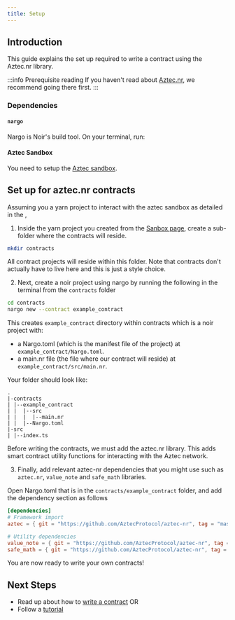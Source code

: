 ```yaml
---
title: Setup
---
```


## Introduction

This guide explains the set up required to write a contract using the Aztec.nr library.

:::info Prerequisite reading
If you haven't read about [Aztec.nr](./main.md), we recommend going there first.
:::

### Dependencies

#### `nargo`

Nargo is Noir's build tool. On your terminal, run:

<InstallNargoInstructions />

#### Aztec Sandbox

You need to setup the [Aztec sandbox](../getting_started/sandbox.md).

<!-- TODO([#1056](https://github.com/AztecProtocol/aztec-packages/issues/1056)): Add a step for the starter kit -->

## Set up for aztec.nr contracts
Assuming you a yarn project to interact with the aztec sandbox as detailed in the ,

1. Inside the yarn project you created from the [Sanbox page](../getting_started/sandbox.md), create a sub-folder where the contracts will reside.

```bash
mkdir contracts
```

All contract projects will reside within this folder. Note that contracts don't actually have to live here and this is just a style choice.

2. Next, create a noir project using nargo by running the following in the terminal from the `contracts` folder

```bash
cd contracts
nargo new --contract example_contract
```

This creates `example_contract` directory within contracts which is a noir project with:
- a Nargo.toml (which is the manifest file of the project) at `example_contract/Nargo.toml`.
- a main.nr file (the file where our contract will reside) at `example_contract/src/main.nr`.

Your folder should look like:

```
.
|-contracts
| |--example_contract
| |  |--src
| |  |  |--main.nr
| |  |--Nargo.toml
|-src
| |--index.ts
```

Before writing the contracts, we must add the aztec.nr library. This adds smart contract utility functions for interacting with the Aztec network.

3. Finally, add relevant aztec-nr dependencies that you might use such as  `aztec.nr`, `value_note` and `safe_math` libraries. 

Open Nargo.toml that is in the `contracts/example_contract` folder, and add the dependency section as follows
```toml
[dependencies]
# Framework import
aztec = { git = "https://github.com/AztecProtocol/aztec-nr", tag = "master", directory = "aztec" }

# Utility dependencies
value_note = { git = "https://github.com/AztecProtocol/aztec-nr", tag = "master", directory = "value-note"}
safe_math = { git = "https://github.com/AztecProtocol/aztec-nr", tag = "master", directory = "safe-math"}
```

You are now ready to write your own contracts!

## Next Steps
- Read up about how to [write a contract](./syntax/main.md) OR
- Follow a [tutorial](../tutorials/main.md)